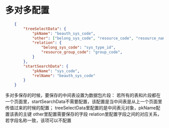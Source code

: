 # 多对多配置

``` json
    {
	    "treeSelectData": {
		    "pkName": "beauth_sys_code",
		    "other": ["belong_sys_code", "resource_code", "resource_name","resource_group_code"],
		    "relation": {
			    "belong_sys_code": "sys_type_id",
			    "resource_group_code": "group_code",
		    }
	    },
	    "startSearchData": {
		    "pkName": "sys_code",
		    "relName": "beauth_sys_code"
	    }
    }
```
多对多保存的时候，要保存的中间表设置为数据包片段：
若所有的表和片段都在一个页面里，startSearchData不需要配置，该配置是当中间表是从上一个页面里传值过来的时候的配置；
treeSelectData里配置的是中间表元对象，pkName配置该表的主键
other里配置需要保存的字段
relation里配置字段之间的对应关系，若字段名称一致，该项可以不配置
